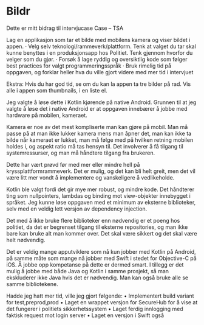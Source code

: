 # Bildr

Dette er mitt bidrag til intervjucase
Case – TSA
 
Lag en applikasjon som tar et bilde med mobilens kamera og viser bildet i appen.
·         Velg selv teknologi/rammeverk/plattform. Tenk at valget du tar skal kunne benyttes i en produksjonsapp hos Politiet. Tenk gjennom hvorfor du velger som du gjør.
·         Forsøk å lage ryddig og oversiktlig kode som følger best practices for valgt programmeringsspråk
·         Bruk rimelig tid på oppgaven, og forklar heller hva du ville gjort videre med mer tid i intervjuet
 
Ekstra: Hvis du har god tid, se om du kan la appen ta tre bilder på rad. Vis alle i appen som thumbnails, i en liste el.


Jeg valgte å løse dette i Kotlin kjørende på native Android.
Grunnen til at jeg valgte å løse det i native Android er at oppgaven innebærer å jobbe med hardware på mobilen, kameraet. 

Kamera er noe av det mest kompliserte man kan gjøre på mobil. Man må passe på at man ikke lukker kamera mens man åpner det, man kan ikke ta bilde når kameraet er lukket, man må følge med på hvilken retning mobilen holdes i, og aspekt ratio må tas hensyn til.
Det involverer å få tilgang til systemressurser, og man må håndtere tilgang fra brukeren.

Dette har vært prøvd før med mer eller mindre hell på kryssplattformrammeverk. Det er mulig, og det kan bli helt greit, men det vil være litt mer vondt å implementere og vanskeligere å vedlikeholde.

Kotlin ble valgt fordi det gir mye mer robust, og mindre kode. Det håndterer ting som nullpointers, lambdas og binding mot view-objekter innebygget i språket. Jeg kunne løse oppgaven med et minimum av eksterne biblioteker, selv med en veldig lett versjon av dependency injection. 

Det med å ikke bruke flere biblioteker enn nødvendig er et poeng hos politiet, da det er begrenset tilgang til eksterne repositories, og man ikke bare kan bruke alt man kommer over. Det skal være sikkert og det skal være helt nødvendig. 

Det er veldig mange apputviklere som nå kun jobber med Kotlin på Android, på samme måte som mange nå jobber med Swift i stedet for Objective-C på iOS. Å jobbe opp kompetanse på dette er dermed smart.
I tillegg er det mulig å jobbe med både Java og Kotlin i samme prosjekt, så man ekskluderer ikke Java hvis det er nødvendig. Man kan også bruke alle se samme bibliotekene.

Hadde jeg hatt mer tid, ville jeg gjort følgende:
•	Implementert build variant for test,preprod,prod
•	Laget en wrappet versjon for SecureHub for å vise at det fungerer i politiets sikkerhetssystem
•	Laget ferdig innlogging med faktisk request mot login server
•	Laget en versjon i Swift også

